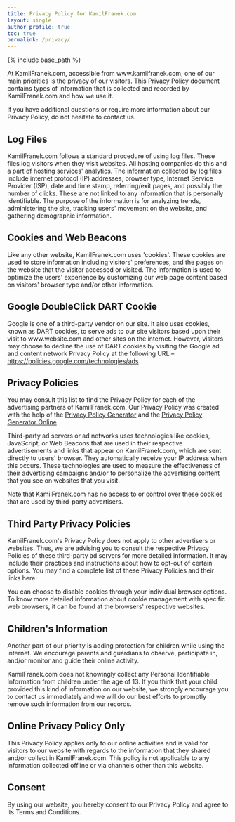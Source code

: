 ```yaml
---
title: Privacy Policy for KamilFranek.com
layout: single
author_profile: true
toc: true
permalink: /privacy/
---
```

{% include base_path %}

<p>At KamilFranek.com, accessible from www.kamilfranek.com, one of our main priorities is the privacy of our visitors. This Privacy Policy document contains types of information that is collected and recorded by KamilFranek.com and how we use it.</p>

<p>If you have additional questions or require more information about our Privacy Policy, do not hesitate to contact us.</p>

## Log Files

<p>KamilFranek.com follows a standard procedure of using log files. These files log visitors when they visit websites. All hosting companies do this and a part of hosting services' analytics. The information collected by log files include internet protocol (IP) addresses, browser type, Internet Service Provider (ISP), date and time stamp, referring/exit pages, and possibly the number of clicks. These are not linked to any information that is personally identifiable. The purpose of the information is for analyzing trends, administering the site, tracking users' movement on the website, and gathering demographic information.</p>

## Cookies and Web Beacons

<p>Like any other website, KamilFranek.com uses 'cookies'. These cookies are used to store information including visitors' preferences, and the pages on the website that the visitor accessed or visited. The information is used to optimize the users' experience by customizing our web page content based on visitors' browser type and/or other information.</p>

## Google DoubleClick DART Cookie

<p>Google is one of a third-party vendor on our site. It also uses cookies, known as DART cookies, to serve ads to our site visitors based upon their visit to www.website.com and other sites on the internet. However, visitors may choose to decline the use of DART cookies by visiting the Google ad and content network Privacy Policy at the following URL – <a href="https://policies.google.com/technologies/ads">https://policies.google.com/technologies/ads</a></p>


## Privacy Policies

<P>You may consult this list to find the Privacy Policy for each of the advertising partners of KamilFranek.com. Our Privacy Policy was created with the help of the <a href="https://www.privacypolicygenerator.info">Privacy Policy Generator</a> and the <a href="https://www.privacypolicyonline.com">Privacy Policy Generator Online</a>.</p>

<p>Third-party ad servers or ad networks uses technologies like cookies, JavaScript, or Web Beacons that are used in their respective advertisements and links that appear on KamilFranek.com, which are sent directly to users' browser. They automatically receive your IP address when this occurs. These technologies are used to measure the effectiveness of their advertising campaigns and/or to personalize the advertising content that you see on websites that you visit.</p>

<p>Note that KamilFranek.com has no access to or control over these cookies that are used by third-party advertisers.</p>

## Third Party Privacy Policies

<p>KamilFranek.com's Privacy Policy does not apply to other advertisers or websites. Thus, we are advising you to consult the respective Privacy Policies of these third-party ad servers for more detailed information. It may include their practices and instructions about how to opt-out of certain options. You may find a complete list of these Privacy Policies and their links here: </p>

<span id="ezoic-privacy-policy-embed"></span>

<p>You can choose to disable cookies through your individual browser options. To know more detailed information about cookie management with specific web browsers, it can be found at the browsers' respective websites.</p>

## Children's Information

<p>Another part of our priority is adding protection for children while using the internet. We encourage parents and guardians to observe, participate in, and/or monitor and guide their online activity.</p>

<p>KamilFranek.com does not knowingly collect any Personal Identifiable Information from children under the age of 13. If you think that your child provided this kind of information on our website, we strongly encourage you to contact us immediately and we will do our best efforts to promptly remove such information from our records.</p>

## Online Privacy Policy Only

<p>This Privacy Policy applies only to our online activities and is valid for visitors to our website with regards to the information that they shared and/or collect in KamilFranek.com. This policy is not applicable to any information collected offline or via channels other than this website.</p>

## Consent

<p>By using our website, you hereby consent to our Privacy Policy and agree to its Terms and Conditions.</p>

